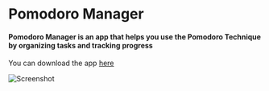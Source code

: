# Pomodoro Manager
#### Pomodoro Manager is an app that helps you use the Pomodoro Technique by organizing tasks and tracking progress
You can download the app [here](https://github.com/MisSero/Pomodoro-Manager/releases/download/v1.0/Pomodoro_Manager_Installer.exe)

![Screenshot](https://github.com/MisSero/Pomodoro-Manager/assets/92329670/1fba569c-8c7e-4b0f-ad7c-15269728b3a7)
